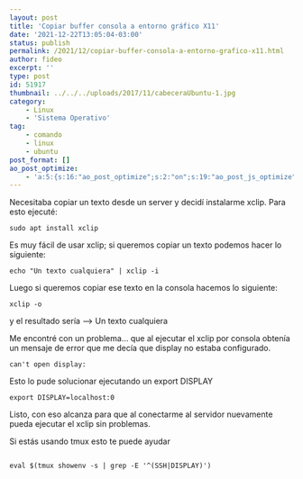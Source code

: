 ```yaml
---
layout: post
title: 'Copiar buffer consola a entorno gráfico X11'
date: '2021-12-22T13:05:04-03:00'
status: publish
permalink: /2021/12/copiar-buffer-consola-a-entorno-grafico-x11.html
author: fideo
excerpt: ''
type: post
id: 51917
thumbnail: ../../../uploads/2017/11/cabeceraUbuntu-1.jpg
category:
    - Linux
    - 'Sistema Operativo'
tag:
    - comando
    - linux
    - ubuntu
post_format: []
ao_post_optimize:
    - 'a:5:{s:16:"ao_post_optimize";s:2:"on";s:19:"ao_post_js_optimize";s:2:"on";s:20:"ao_post_css_optimize";s:2:"on";s:12:"ao_post_ccss";s:2:"on";s:16:"ao_post_lazyload";s:2:"on";}'
---
```


Necesitaba copiar un texto desde un server y decidí instalarme xclip. Para esto ejecuté:

```
sudo apt install xclip
```

  
Es muy fácil de usar xclip; si queremos copiar un texto podemos hacer lo siguiente:

```
echo "Un texto cualquiera" | xclip -i
```

  
Luego si queremos copiar ese texto en la consola hacemos lo siguiente:

```
xclip -o 
```

  
y el resultado sería –&gt; Un texto cualquiera

Me encontré con un problema… que al ejecutar el xclip por consola obtenía un mensaje de error que me decía que display no estaba configurado.

```
can't open display:
```

  
Esto lo pude solucionar ejecutando un export DISPLAY

```
export DISPLAY=localhost:0
```

  
Listo, con eso alcanza para que al conectarme al servidor nuevamente pueda ejecutar el xclip sin problemas.

Si estás usando tmux esto te puede ayudar

```

eval $(tmux showenv -s | grep -E '^(SSH|DISPLAY)')
```
